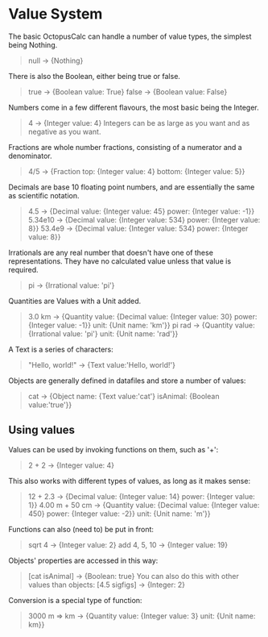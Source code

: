 Value System
============

The basic OctopusCalc can handle a number of value types, the simplest being Nothing.
> null -> {Nothing}

There is also the Boolean, either being true or false.
> true  -> {Boolean value: True}
> false -> {Boolean value: False}

Numbers come in a few different flavours, the most basic being the Integer.
> 4 -> {Integer value: 4}
Integers can be as large as you want and as negative as you want.

Fractions are whole number fractions, consisting of a numerator and a denominator.
> 4/5 -> {Fraction top: {Integer value: 4} bottom: {Integer value: 5}}

Decimals are base 10 floating point numbers, and are essentially the same as scientific notation.
> 4.5 -> {Decimal value: {Integer value: 45} power: {Integer value: -1}}
> 5.34e10 -> {Decimal value: {Integer value: 534} power: {Integer value: 8}}
> 53.4e9  -> {Decimal value: {Integer value: 534} power: {Integer value: 8}}

Irrationals are any real number that doesn't have one of these representations. They have no calculated value unless that value is required.
> pi -> {Irrational value: 'pi'}

Quantities are Values with a Unit added.
> 3.0 km -> {Quantity value: {Decimal value: {Integer value: 30} power: {Integer value: -1}} unit: {Unit name: 'km'}}
> pi rad -> {Quantity value: {Irrational value: 'pi'} unit: {Unit name: 'rad'}}

A Text is a series of characters:
> "Hello, world!" -> {Text value:'Hello, world!'}

Objects are generally defined in datafiles and store a number of values:
> cat -> {Object name: {Text value:'cat'} isAnimal: {Boolean value:'true'}}

Using values
------------

Values can be used by invoking functions on them, such as '+':
> 2 + 2    -> {Integer value: 4}

This also works with different types of values, as long as it makes sense:
> 12 + 2.3 -> {Decimal value: {Integer value: 14} power: {Integer value: 1}}
> 4.00 m + 50 cm -> {Quantity value: {Decimal value: {Integer value: 450} power: {Integer value: -2}} unit: {Unit name: 'm'}}

Functions can also (need to) be put in front:
> sqrt 4 -> {Integer value: 2}
> add 4, 5, 10 -> {Integer value: 19}

Objects' properties are accessed in this way:
> [cat isAnimal] -> {Boolean: true}
You can also do this with other values than objects:
> [4.5 sigfigs] -> {Integer: 2}

Conversion is a special type of function:
> 3000 m => km -> {Quantity value: {Integer value: 3} unit: {Unit name: km}}